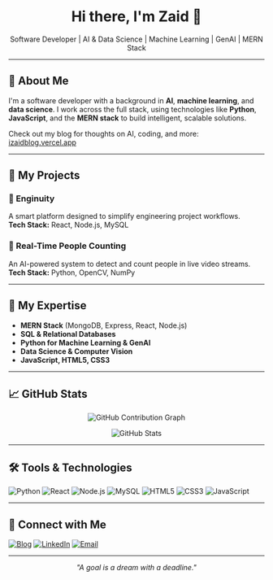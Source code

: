 <h1 align="center">Hi there, I'm Zaid 👋</h1>

<p align="center">
  Software Developer | AI & Data Science | Machine Learning | GenAI | MERN Stack
</p>

---

## 🧠 About Me

I'm a software developer with a background in **AI**, **machine learning**, and **data science**. I work across the full stack, using technologies like **Python**, **JavaScript**, and the **MERN stack** to build intelligent, scalable solutions.

Check out my blog for thoughts on AI, coding, and more: [izaidblog.vercel.app](https://izaidblog.vercel.app)

---

## 💼 My Projects

### 🔧 Enginuity
A smart platform designed to simplify engineering project workflows.  
**Tech Stack:** React, Node.js, MySQL  

### 🎥 Real-Time People Counting
An AI-powered system to detect and count people in live video streams.  
**Tech Stack:** Python, OpenCV, NumPy  

---

## 🚀 My Expertise

- **MERN Stack** (MongoDB, Express, React, Node.js)  
- **SQL & Relational Databases**  
- **Python for Machine Learning & GenAI**  
- **Data Science & Computer Vision**  
- **JavaScript, HTML5, CSS3**

---

## 📈 GitHub Stats

<p align="center">
  <img src="https://github-readme-activity-graph.vercel.app/graph?username=ZaidGIT&theme=react-dark" alt="GitHub Contribution Graph" />
</p>
<p align="center">
  <img src="https://github-readme-stats.vercel.app/api?username=ZaidGIT&count_private=true&show_icons=true&theme=react-dark&include_all_commits=true" alt="GitHub Stats" />
</p>

---

## 🛠️ Tools & Technologies

![Python](https://img.shields.io/badge/Python-3776AB?style=for-the-badge&logo=python&logoColor=white)
![React](https://img.shields.io/badge/React-20232A?style=for-the-badge&logo=react&logoColor=61DAFB)
![Node.js](https://img.shields.io/badge/Node.js-339933?style=for-the-badge&logo=nodedotjs&logoColor=white)
![MySQL](https://img.shields.io/badge/MySQL-00758F?style=for-the-badge&logo=mysql&logoColor=white)
![HTML5](https://img.shields.io/badge/HTML5-E34F26?style=for-the-badge&logo=html5&logoColor=white)
![CSS3](https://img.shields.io/badge/CSS3-1572B6?style=for-the-badge&logo=css3&logoColor=white)
![JavaScript](https://img.shields.io/badge/JavaScript-F7DF1E?style=for-the-badge&logo=javascript&logoColor=black)

---

## 🔗 Connect with Me

[![Blog](https://img.shields.io/badge/Blog-izaidblog.vercel.app-0A0A0A?style=flat-square&logo=vercel)](https://izaidblog.vercel.app/)
[![LinkedIn](https://img.shields.io/badge/LinkedIn-Zaid-blue?style=flat-square&logo=linkedin)](https://in.linkedin.com/in/zaid-madari-87635726a)
[![Email](https://img.shields.io/badge/Email-izaid.dev@gmail.com-red?style=flat-square&logo=gmail)](mailto:izaid.dev@gmail.com)

---

<p align="center">
  <i>"A goal is a dream with a deadline."</i>
</p>
